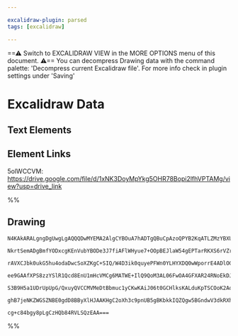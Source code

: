 ```yaml
---

excalidraw-plugin: parsed
tags: [excalidraw]

---
```

==⚠  Switch to EXCALIDRAW VIEW in the MORE OPTIONS menu of this document. ⚠== You can decompress Drawing data with the command palette: 'Decompress current Excalidraw file'. For more info check in plugin settings under 'Saving'



# Excalidraw Data

## Text Elements
## Element Links
5olWCCVM: https://drive.google.com/file/d/1xNK3DoyMpYkg5OHR78Bopi2lfhVPTAMg/view?usp=drive_link

%%
## Drawing
```compressed-json
N4KAkARALgngDgUwgLgAQQQDwMYEMA2AlgCYBOuA7hADTgQBuCpAzoQPYB2KqATLZMzYBXUtiRoIACyhQ4zZAHoFAc0JRJQgEYA6bGwC2CgF7N6hbEcK4OCtptbErHALRY8RMpWdx8Q1TdIEfARcZgRmBShcZQUebQBGAAYEmjoghH0EDihmbgBtcDBQMBKIEm4IAFY2fAB1AGF6gDUAWVSSyFhECozNBGJiXE1g9tLMbmcAdkTJ7R5K/lKYCcmA

NkrtSemADgBmfYODxcgKEnVubYBODe3J7fiAFlWHyue7+OOpBEJlaW54gEPTarRKXS6rVZrV6fazKEZoRKfZhQUhsADWCHqNTYpAqAGJ4ghCYTRpBNLhsGjlKihBxiFj8DiKijrMw4LhAtlSRAAGaEfD4ADKsHh6EEHm5yNRGNqZ0k3D4hQEKPRCGFMFFEHF5U+NN+HHCuTQHyVEDY7OwamWxsSiNN1OEcAAksQjag8gBdT488iZF3cDhCAWfQh0

rAVXCJbk0ukG5hu4odaDwcSoXZKgC+SIQ/W4D3ik0quyePFWn0YLHYXDQ0wWporrE4ADlOGJ/mDVtdKqXFUnCMwACLpKC5tA8ghhT6aYR0gCiwUy2Tdns+QjggxHxH+kwekx4D1uIMSu0unyIHDRFWksnkSjIhEY2mUbDYcIQugMCj5wQUxAU8UwJsAGldgHNgYBaOAAE0qUqAB5AAJAAlO4ACFzUIHh8B5SQmgABQAFQAQRaGIzAQCgAH4hDZAB

ee9GAAfXPS8zzYSlR1Qcd8EnU1mHcVMCg6MATWE+IlQ9QoM3AL06FwOA4GFXAR24RNoEkDJUwgIhfigUYGEICjUIpKkY3pbFcQkPEeRs2z9OwEROSgJ0R30YVpUxCz8WJIkkEWCAHNIJyXIyYzKQdWlzMZSz0BZDg2Q5LI9P8wLgtcgAxfkhRFLTtS3FLHKSkK3JVGU5QVAqgqK1z3NVdVNTy+zCuyYqkOEfVDX+Sq0oyOCLStf5bW66qMnSzgoH

S3B9H5a1UDrUpUpG/QxuyQVCCMVMeDtBbmuc1yCKwKAiJ06t0GCHlksKALduKpTSCOoK2AoDTcC3NBA2DK7Fpa1zZzpIjHuekI3vQDlUSoYafoyAHwYIlMKjM/T+NRAUAA1Bt2OInlWK4HlBbYXm2fzkZqfAoP+eYNghAtEgeXZ7n3SZ/KMF99FU+sCCEVNkkqRJnmPKTIb2jI2siuM3QgRH/OpEg1o2hVtsgGXiGFBA4G4ealdIEgWjYYgED+oZ

ghB7jeNKZWGSZNBE0gdD8BByXlHJAAKHgC2oXh3c9pnUB5gBKbkkIQZQgw5BGndwV3dkRXho49ng4997RKgDwWvt22qMT6qAqzdD78H8n0poQIOw21jhlHZpMsiNziUS5z5sCIdW0HrhBPg4YvuDbz5hCgc9UzbtPSjsAArBBsByQVO7gXX9cN4ZONN9uropHPGAIl98Cr0ouly9JJ6rbkHORAw4e6d6gwL01GQ4k2JxXpN8FCI7D43reAyv71UT

cg+c84bgy8pLgCzHQb84RVLSQzEAA===
```
%%